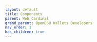 ```yaml
---
layout: default
title: Components
parent: Web Cardinal
grand_parent: OpenDSU Wallets Developers
nav_order: 1
has_children: true
---
```


